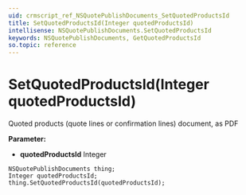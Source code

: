```yaml
---
uid: crmscript_ref_NSQuotePublishDocuments_SetQuotedProductsId
title: SetQuotedProductsId(Integer quotedProductsId)
intellisense: NSQuotePublishDocuments.SetQuotedProductsId
keywords: NSQuotePublishDocuments, GetQuotedProductsId
so.topic: reference
---
```


# SetQuotedProductsId(Integer quotedProductsId)

Quoted products (quote lines or confirmation lines) document, as PDF

**Parameter:** 
* **quotedProductsId** Integer

```crmscript
NSQuotePublishDocuments thing;
Integer quotedProductsId;
thing.SetQuotedProductsId(quotedProductsId);
```


